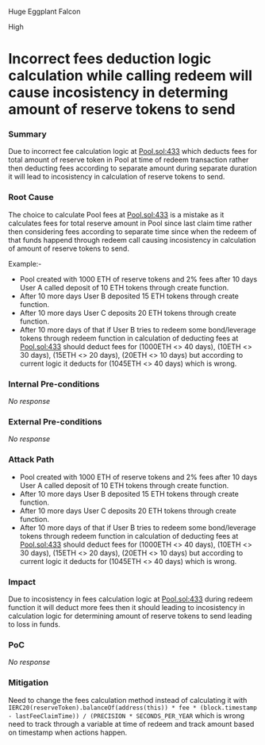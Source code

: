Huge Eggplant Falcon

High

# Incorrect fees deduction logic calculation while calling redeem will cause incosistency in determing amount of reserve tokens to send

### Summary

Due to incorrect fee calculation logic at [Pool.sol:433](https://github.com/sherlock-audit/2024-12-plaza-finance/blob/main/plaza-evm/src/Pool.sol#L433) which deducts fees for total amount of reserve token in Pool at time of redeem transaction rather then deducting fees according to separate amount during separate duration it will lead to incosistency in calculation of reserve tokens to send.

### Root Cause

The choice to calculate Pool fees at [Pool.sol:433](https://github.com/sherlock-audit/2024-12-plaza-finance/blob/main/plaza-evm/src/Pool.sol#L433) is a mistake as it calculates fees for total reserve amount in Pool since last claim time rather then considering fees according to separate time since when the redeem of that funds happend through redeem call causing incosistency in calculation of amount of reserve tokens to send.

Example:- 
- Pool created with 1000 ETH of reserve tokens and 2% fees after 10 days User A called deposit of 10 ETH tokens through create function. 
- After 10 more days User B deposited 15 ETH tokens through create function.
- After 10 more days User C deposits 20 ETH tokens through create function.
- After 10 more days of that if User B tries to redeem some bond/leverage tokens through redeem function in calculation of deducting fees at [Pool.sol:433](https://github.com/sherlock-audit/2024-12-plaza-finance/blob/main/plaza-evm/src/Pool.sol#L433) should deduct fees for (1000ETH <> 40 days), (10ETH <> 30 days), (15ETH <> 20 days), (20ETH <> 10 days) but according to current logic it deducts for (1045ETH <> 40 days) which is wrong.

### Internal Pre-conditions

_No response_

### External Pre-conditions

_No response_

### Attack Path

- Pool created with 1000 ETH of reserve tokens and 2% fees after 10 days User A called deposit of 10 ETH tokens through create function. 
- After 10 more days User B deposited 15 ETH tokens through create function.
- After 10 more days User C deposits 20 ETH tokens through create function.
- After 10 more days of that if User B tries to redeem some bond/leverage tokens through redeem function in calculation of deducting fees at [Pool.sol:433](https://github.com/sherlock-audit/2024-12-plaza-finance/blob/main/plaza-evm/src/Pool.sol#L433) should deduct fees for (1000ETH <> 40 days), (10ETH <> 30 days), (15ETH <> 20 days), (20ETH <> 10 days) but according to current logic it deducts for (1045ETH <> 40 days) which is wrong.

### Impact

Due to incosistency in fees calculation logic at [Pool.sol:433](https://github.com/sherlock-audit/2024-12-plaza-finance/blob/main/plaza-evm/src/Pool.sol#L433) during redeem function it will deduct more fees then it should leading to incosistency in calculation logic for determining amount of reserve tokens to send leading to loss in funds.

### PoC

_No response_

### Mitigation

Need to change the fees calculation method instead of calculating it with `IERC20(reserveToken).balanceOf(address(this)) * fee * (block.timestamp - lastFeeClaimTime)) / (PRECISION * SECONDS_PER_YEAR` which is wrong need to track through a variable at time of redeem and track amount based on timestamp when actions happen.